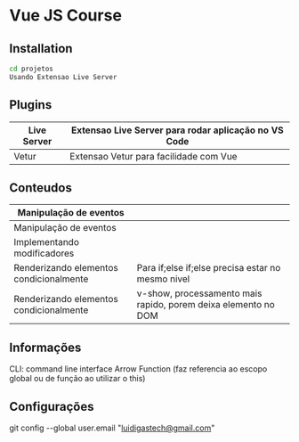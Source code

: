 # Vue JS Course
## Installation
```sh
cd projetos
Usando Extensao Live Server
```
## Plugins
| Live Server| Extensao Live Server para rodar aplicação no VS Code|
| ------ | ------ |
| Vetur| Extensao Vetur para facilidade com Vue|
## Conteudos
| Manipulação de eventos||
| ------ | ------ |
| Manipulação de eventos ||
| Implementando modificadores||
| Renderizando elementos condicionalmente|  Para if;else if;else precisa estar no mesmo nivel|
| Renderizando elementos condicionalmente|  v-show, processamento mais rapido, porem deixa elemento no DOM |

## Informações
CLI: command line interface
Arrow Function (faz referencia ao escopo global ou de função ao utilizar o this)

## Configurações
git config --global user.email "luidigastech@gmail.com"
